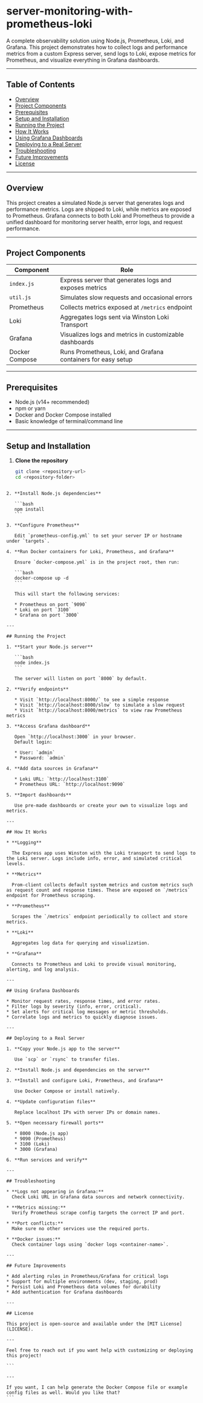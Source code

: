 # server-monitoring-with-prometheus-loki

A complete observability solution using Node.js, Prometheus, Loki, and Grafana. This project demonstrates how to collect logs and performance metrics from a custom Express server, send logs to Loki, expose metrics for Prometheus, and visualize everything in Grafana dashboards.

---

## Table of Contents

- [Overview](#overview)  
- [Project Components](#project-components)  
- [Prerequisites](#prerequisites)  
- [Setup and Installation](#setup-and-installation)  
- [Running the Project](#running-the-project)  
- [How It Works](#how-it-works)  
- [Using Grafana Dashboards](#using-grafana-dashboards)  
- [Deploying to a Real Server](#deploying-to-a-real-server)  
- [Troubleshooting](#troubleshooting)  
- [Future Improvements](#future-improvements)  
- [License](#license)

---

## Overview

This project creates a simulated Node.js server that generates logs and performance metrics. Logs are shipped to Loki, while metrics are exposed to Prometheus. Grafana connects to both Loki and Prometheus to provide a unified dashboard for monitoring server health, error logs, and request performance.

---

## Project Components

| Component          | Role                                                                                  |
|--------------------|---------------------------------------------------------------------------------------|
| `index.js`         | Express server that generates logs and exposes metrics                                |
| `util.js`          | Simulates slow requests and occasional errors                                        |
| Prometheus         | Collects metrics exposed at `/metrics` endpoint                                       |
| Loki               | Aggregates logs sent via Winston Loki Transport                                      |
| Grafana            | Visualizes logs and metrics in customizable dashboards                               |
| Docker Compose     | Runs Prometheus, Loki, and Grafana containers for easy setup                         |

---

## Prerequisites

- Node.js (v14+ recommended)
- npm or yarn
- Docker and Docker Compose installed
- Basic knowledge of terminal/command line

---

## Setup and Installation

1. **Clone the repository**

   ```bash
   git clone <repository-url>
   cd <repository-folder>
````

2. **Install Node.js dependencies**

   ```bash
   npm install
   ```

3. **Configure Prometheus**

   Edit `prometheus-config.yml` to set your server IP or hostname under `targets`.

4. **Run Docker containers for Loki, Prometheus, and Grafana**

   Ensure `docker-compose.yml` is in the project root, then run:

   ```bash
   docker-compose up -d
   ```

   This will start the following services:

   * Prometheus on port `9090`
   * Loki on port `3100`
   * Grafana on port `3000`

---

## Running the Project

1. **Start your Node.js server**

   ```bash
   node index.js
   ```

   The server will listen on port `8000` by default.

2. **Verify endpoints**

   * Visit `http://localhost:8000/` to see a simple response
   * Visit `http://localhost:8000/slow` to simulate a slow request
   * Visit `http://localhost:8000/metrics` to view raw Prometheus metrics

3. **Access Grafana dashboard**

   Open `http://localhost:3000` in your browser.
   Default login:

   * User: `admin`
   * Password: `admin`

4. **Add data sources in Grafana**

   * Loki URL: `http://localhost:3100`
   * Prometheus URL: `http://localhost:9090`

5. **Import dashboards**

   Use pre-made dashboards or create your own to visualize logs and metrics.

---

## How It Works

* **Logging**

  The Express app uses Winston with the Loki transport to send logs to the Loki server. Logs include info, error, and simulated critical levels.

* **Metrics**

  Prom-client collects default system metrics and custom metrics such as request count and response times. These are exposed on `/metrics` endpoint for Prometheus scraping.

* **Prometheus**

  Scrapes the `/metrics` endpoint periodically to collect and store metrics.

* **Loki**

  Aggregates log data for querying and visualization.

* **Grafana**

  Connects to Prometheus and Loki to provide visual monitoring, alerting, and log analysis.

---

## Using Grafana Dashboards

* Monitor request rates, response times, and error rates.
* Filter logs by severity (info, error, critical).
* Set alerts for critical log messages or metric thresholds.
* Correlate logs and metrics to quickly diagnose issues.

---

## Deploying to a Real Server

1. **Copy your Node.js app to the server**

   Use `scp` or `rsync` to transfer files.

2. **Install Node.js and dependencies on the server**

3. **Install and configure Loki, Prometheus, and Grafana**

   Use Docker Compose or install natively.

4. **Update configuration files**

   Replace localhost IPs with server IPs or domain names.

5. **Open necessary firewall ports**

   * 8000 (Node.js app)
   * 9090 (Prometheus)
   * 3100 (Loki)
   * 3000 (Grafana)

6. **Run services and verify**

---

## Troubleshooting

* **Logs not appearing in Grafana:**
  Check Loki URL in Grafana data sources and network connectivity.

* **Metrics missing:**
  Verify Prometheus scrape config targets the correct IP and port.

* **Port conflicts:**
  Make sure no other services use the required ports.

* **Docker issues:**
  Check container logs using `docker logs <container-name>`.

---

## Future Improvements

* Add alerting rules in Prometheus/Grafana for critical logs
* Support for multiple environments (dev, staging, prod)
* Persist Loki and Prometheus data volumes for durability
* Add authentication for Grafana dashboards

---

## License

This project is open-source and available under the [MIT License](LICENSE).

---

Feel free to reach out if you want help with customizing or deploying this project!

```

---

If you want, I can help generate the Docker Compose file or example config files as well. Would you like that?
```
